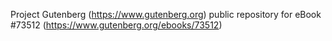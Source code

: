 Project Gutenberg (https://www.gutenberg.org) public repository for eBook #73512 (https://www.gutenberg.org/ebooks/73512)

